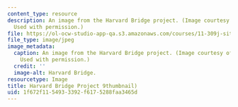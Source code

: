 ```yaml
---
content_type: resource
description: An image from the Harvard Bridge project. (Image courtesy of Sawako Kaijima.
  Used with permission.)
file: https://ol-ocw-studio-app-qa.s3.amazonaws.com/courses/11-309j-sites-in-sight-photography-as-inquiry-fall-2003/1f672f1154933392f6175288faa3465d_11-309jf03-th.jpg
file_type: image/jpeg
image_metadata:
  caption: An image from the Harvard Bridge project. (Image courtesy of Sawako Kaijima.
    Used with permission.)
  credit: ''
  image-alt: Harvard Bridge.
resourcetype: Image
title: Harvard Bridge Project 9thumbnail)
uid: 1f672f11-5493-3392-f617-5288faa3465d
---
```

